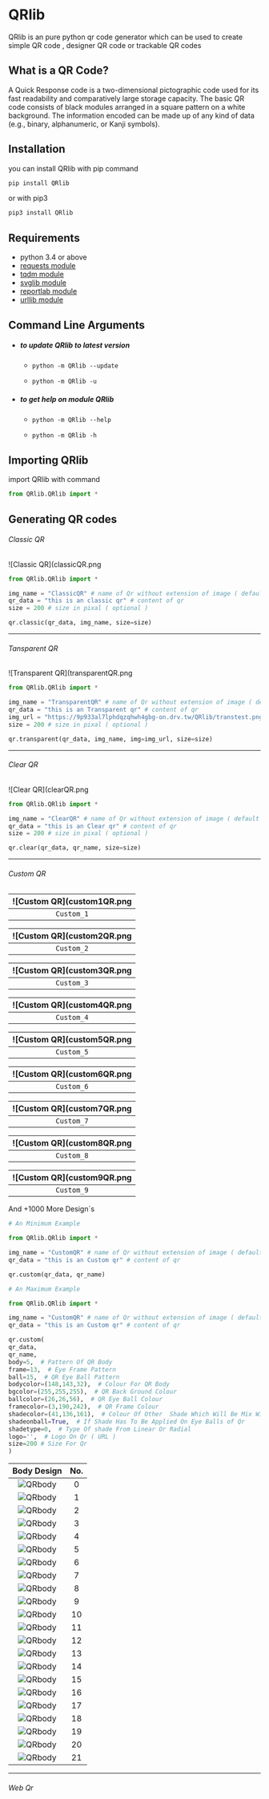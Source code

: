 # QRlib

QRlib is an pure python qr code generator which can be used to create simple QR code , designer QR code or trackable QR codes


## What is a QR Code?


A Quick Response code is a two-dimensional pictographic code used for its fast readability and comparatively large storage capacity. The basic QR code consists of black modules arranged in a square pattern on a white background. The information encoded can be made up of any kind of data (e.g., binary, alphanumeric, or Kanji symbols).


## Installation


you can install QRlib with pip command
```bash
pip install QRlib
```
or with pip3
```bash
pip3 install QRlib
```

## Requirements


* python 3.4 or above
* [requests module](https://pypi.org/project/requests/)
* [tqdm module](https://pypi.org/project/tqdm/)
* [svglib module](https://pypi.org/project/svglib/)
* [reportlab module](https://pypi.org/project/reportlab/)
* [urllib module](https://pypi.org/project/urllib3/)

## Command Line Arguments
* ##### to update QRlib to latest version
    * ```python -m QRlib --update```

    * ```python -m QRlib -u```
* ##### to get help on module QRlib
    * ```python -m QRlib --help```
 
    * ```python -m QRlib -h```

## Importing QRlib


import QRlib with command
```python
from QRlib.QRlib import *
```

## Generating QR codes

###### *Classic QR*
![Classic QR](classicQR.png
```python
from QRlib.QRlib import *

img_name = "ClassicQR" # name of Qr without extension of image ( default to png )
qr_data = "this is an classic qr" # content of qr
size = 200 # size in pixal ( optional )

qr.classic(qr_data, img_name, size=size)
```

 ___
###### *Tansparent QR*
![Transparent QR](transparentQR.png
```python
from QRlib.QRlib import *

img_name = "TransparentQR" # name of Qr without extension of image ( default to png )
qr_data = "this is an Transparent qr" # content of qr
img_url = "https://9p933al7lphdqzqhwh4gbg-on.drv.tw/QRlib/transtest.png" # url for the image ( optional )
size = 200 # size in pixal ( optional )

qr.transparent(qr_data, img_name, img=img_url, size=size)
```

-------


###### *Clear QR*
![Clear QR](clearQR.png
```python
from QRlib.QRlib import *

img_name = "ClearQR" # name of Qr without extension of image ( default to png )
qr_data = "this is an Clear qr" # content of qr
size = 200 # size in pixal ( optional )

qr.clear(qr_data, qr_name, size=size)
```
-------
###### *Custom QR*

| ![Custom QR](custom1QR.png
|:------:|
|    ```Custom_1```    |

| ![Custom QR](custom2QR.png
|:------:|
|    ```Custom_2```    |

| ![Custom QR](custom3QR.png
|:------:|
|    ```Custom_3```    |

| ![Custom QR](custom4QR.png
|:------:|
|    ```Custom_4```    |

| ![Custom QR](custom5QR.png
|:------:|
|    ```Custom_5```    |

| ![Custom QR](custom6QR.png
|:------:|
|    ```Custom_6```    |

| ![Custom QR](custom7QR.png
|:------:|
|    ```Custom_7```    |

| ![Custom QR](custom8QR.png
|:------:|
|    ```Custom_8```    |

| ![Custom QR](custom9QR.png
|:------:|
|    ```Custom_9```    |

And +1000 More Design`s

```python
# An Minimum Example

from QRlib.QRlib import *

img_name = "CustomQR" # name of Qr without extension of image ( default to png )
qr_data = "this is an Custom qr" # content of qr

qr.custom(qr_data, qr_name)
```

```python
# An Maximum Example

from QRlib.QRlib import *

img_name = "CustomQR" # name of Qr without extension of image ( default to png )
qr_data = "this is an Custom qr" # content of qr

qr.custom(
qr_data,
qr_name, 
body=5,  # Pattern Of QR Body
frame=13,  # Eye Frame Pattern
ball=15,  # QR Eye Ball Pattern
bodycolor=(148,143,32),  # Colour For QR Body
bgcolor=(255,255,255),  # QR Back Ground Colour
ballcolor=(26,26,56),  # QR Eye Ball Colour
framecolor=(3,190,242),  # QR Frame Colour
shadecolor=(41,136,161),  # Colour Of Other  Shade Which Will Be Mix With Body Colour
shadeonball=True,  # If Shade Has To Be Applied On Eye Balls of Qr
shadetype=0,  # Type Of shade From Linear Or Radial
logo='',  # Logo On Qr ( URL )
size=200 # Size For Qr
)
```


|  Body Design  |  No. |
|:------:|:------:|
|    ![QRbody](/images/QR_body_design_QRlib/0.png "Body Design")    |    0    |
|    ![QRbody](/images/QR_body_design_QRlib/1.png "Body Design")    |    1    |
|    ![QRbody](/images/QR_body_design_QRlib/2.png "Body Design")    |    2    |
|    ![QRbody](/images/QR_body_design_QRlib/3.png "Body Design")    |    3    |
|    ![QRbody](/images/QR_body_design_QRlib/4.png "Body Design")    |    4    |
|    ![QRbody](/images/QR_body_design_QRlib/5.png "Body Design")    |    5    |
|    ![QRbody](/images/QR_body_design_QRlib/6.png "Body Design")    |    6    |
|    ![QRbody](/images/QR_body_design_QRlib/7.png "Body Design")    |    7    |
|    ![QRbody](/images/QR_body_design_QRlib/8.png "Body Design")    |    8    |
|    ![QRbody](/images/QR_body_design_QRlib/9.png "Body Design")    |    9    |
|    ![QRbody](/images/QR_body_design_QRlib/10.png "Body Design")    |    10    |
|    ![QRbody](/images/QR_body_design_QRlib/11.png "Body Design")    |    11    |
|    ![QRbody](/images/QR_body_design_QRlib/12.png "Body Design")    |    12    |
|    ![QRbody](/images/QR_body_design_QRlib/13.png "Body Design")    |    13    |
|    ![QRbody](/images/QR_body_design_QRlib/14.png "Body Design")    |    14    |
|    ![QRbody](/images/QR_body_design_QRlib/15.png "Body Design")    |    15    |
|    ![QRbody](/images/QR_body_design_QRlib/16.png "Body Design")    |    16    |
|    ![QRbody](/images/QR_body_design_QRlib/17.png "Body Design")    |    17    |
|    ![QRbody](/images/QR_body_design_QRlib/18.png "Body Design")    |    18    |
|    ![QRbody](/images/QR_body_design_QRlib/19.png "Body Design")    |    19    |
|    ![QRbody](/images/QR_body_design_QRlib/20.png "Body Design")    |    20    |
|    ![QRbody](/images/QR_body_design_QRlib/21.png "Body Design")    |    21    |





___
###### Web Qr






















